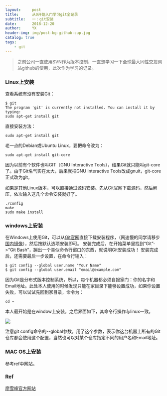 ```yaml
---
layout:     post
title:      从0开始入门学习git全记录
subtitle:   一：git安装
date:       2018-12-20
author:     YX
header-img: img/post-bg-github-cup.jpg
catalog: true
tags:
    - git
---
```


>之前公司一直使用SVN作为版本控制，一直想学习一下全球最大同性交友网站github的使用，此次作为学习的记录。

### Linux上安装 ###
查看系统有没有安装Git：  	

	$ git
	The program 'git' is currently not installed. You can install it by typing:
	sudo apt-get install git

直接安装方法：

	sudo apt-get install git

老一点的Debian或Ubuntu Linux，要把命令改为：

	sudo apt-get install git-core

因为以前有个软件也叫GIT（GNU Interactive Tools），结果Git就只能叫git-core了。由于Git名气实在太大，后来就把GNU Interactive Tools改成gnuit，git-core正式改为git。

如果是其他Linux版本，可以直接通过源码安装。先从Git官网下载源码，然后解压，依次输入这几个命令安装就好了。

	./config
	make
	sudo make install

### windows上安装 ###

在Windows上使用Git，可以从[Git官网](https://git-scm.com/downloads)直接下载安装程序，（网速慢的同学请移步[国内镜像](https://pan.baidu.com/s/1kU5OCOB#list/path=%2Fpub%2Fgit)），然后按默认选项安装即可。
安装完成后，在开始菜单里找到“Git”->“Git Bash”，蹦出一个类似命令行窗口的东西，就说明Git安装成功！
安装完成后，还需要最后一步设置，在命令行输入：

	$ git config --global user.name "Your Name"
	$ git config --global user.email "email@example.com"

因为Git是分布式版本控制系统，所以，每个机器都必须自报家门：你的名字和Email地址。此处本人使用的时候发现只能在家目录下能够设置成功，如果你设置失败，可以试试先回到家目录，命令为：

	cd ~

本人最开始是在window上安装，之后界面如下，其命令行操作与linux一致。

![](https://i.imgur.com/YUURMPk.png)

注意git config命令的--global参数，用了这个参数，表示你这台机器上所有的Git仓库都会使用这个配置，当然也可以对某个仓库指定不同的用户名和Email地址。


### MAC OS上安装 ###
参考ref中网站。

### Ref ###

[廖雪峰官方网站](https://www.liaoxuefeng.com/wiki/0013739516305929606dd18361248578c67b8067c8c017b000/00137396287703354d8c6c01c904c7d9ff056ae23da865a000)



		  	
